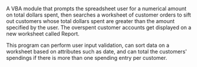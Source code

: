 A VBA module that prompts the spreadsheet user for a numerical amount on total dollars spent, then searches a worksheet of customer orders to sift out customers whose total dollars spent are greater than the amount specified by the user.
The overspent customer accounts get displayed on a new worksheet called Report.

This program can perform user input validation, can sort data on a worksheet based on attributes such as date, and can total the customers' spendings if there is more than one spending entry per customer.
